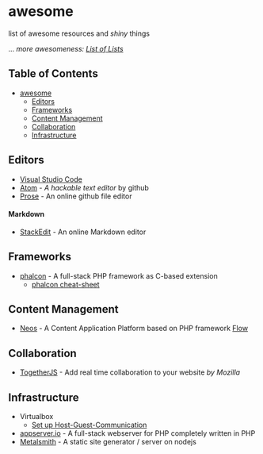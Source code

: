 # awesome
list of awesome resources and *shiny* things

... *more awesomeness: [List of Lists](https://github.com/jnv/lists)*

## Table of Contents
- [awesome](#awesome)
  - [Editors](#editors) 
  - [Frameworks](#frameworks)
  - [Content Management](#content-management)
  - [Collaboration](#collaboration)
  - [Infrastructure](#infrastructure)

## Editors

* [Visual Studio Code](https://code.visualstudio.com/)
* [Atom](https://atom.io/) - *A hackable text editor* by github
* [Prose](http://prose.io) - An online github file editor

#### Markdown
* [StackEdit](https://stackedit.io/) - An online Markdown editor

## Frameworks

* [phalcon](https://phalconphp.com/) - A full-stack PHP framework as C-based extension
  * [phalcon cheat-sheet](http://phalcon.io/cheat-sheet/)

## Content Management

* [Neos](https://www.neos.io/) - A Content Application Platform based on PHP framework [Flow](http://flow.typo3.org/)

## Collaboration

* [TogetherJS](https://togetherjs.com/) - Add real time collaboration to your website *by Mozilla*

## Infrastructure

* Virtualbox
  * [Set up Host-Guest-Communication](http://serverfault.com/questions/225155/virtualbox-how-to-set-up-networking-so-both-host-and-guest-can-access-internet)
* [appserver.io](http://appserver.io/) - A full-stack webserver for PHP completely written in PHP
* [Metalsmith](http://www.metalsmith.io/) - A static site generator / server on nodejs
